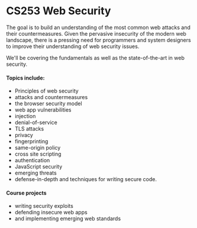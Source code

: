 # CS253 Web Security

The goal is to build an understanding of the most common web attacks and their countermeasures. Given the pervasive insecurity of the modern web landscape, there is a pressing need for programmers and system designers to improve their understanding of web security issues.

We'll be covering the fundamentals as well as the state-of-the-art in web security.

#### Topics include:

- Principles of web security
- attacks and countermeasures
- the browser security model
- web app vulnerabilities
- injection
- denial-of-service
- TLS attacks
- privacy
- fingerprinting
- same-origin policy
- cross site scripting
- authentication
- JavaScript security
- emerging threats
- defense-in-depth and techniques for writing secure code. 

#### Course projects

- writing security exploits
- defending insecure web apps
- and implementing emerging web standards

